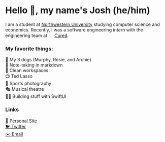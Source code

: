 # Hello 👋, my name's Josh (he/him)
I am a student at [Northwestern University](https://www.northwestern.edu) studying computer science and economics. Recently, I was a software engineering intern with the engineering team at
<img src="https://user-images.githubusercontent.com/26214454/124189447-561ac580-da86-11eb-81c6-e729e4f3c3d3.png" width=15 />
[Cured](https://cured.health).

### My favorite things:
🦮 My 3 dogs (Murphy, Rosie, and Archie)  
📝 Note-taking in markdown  
🧹 Clean workspaces  
📺 Ted Lasso  
📸 Sports photography  
🎭 Musical theatre  
👨‍💻 Building stuff with SwiftUI

### Links
[👤 Personal Site](https://hoffmanjoshua.dev)  
[🐦 Twitter](https://twitter.com/joshuadhoffman)  
[✉️ Email](mailto:hoffmanjoshua@u.northwestern.edu)  
